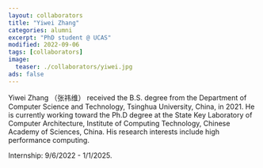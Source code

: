 ```yaml
---
layout: collaborators
title: "Yiwei Zhang"
categories: alumni
excerpt: "PhD student @ UCAS"
modified: 2022-09-06
tags: [collaborators]
image:
  teaser: ./collaborators/yiwei.jpg
ads: false
---
```


Yiwei Zhang （张祎维） received the B.S. degree from the Department of Computer Science and Technology, Tsinghua University, China, in 2021. He is currently working toward the Ph.D degree at the State Key Laboratory of Computer Architecture, Institute of Computing Technology, Chinese Academy of Sciences, China. His research interests include high performance computing.

Internship: 9/6/2022 - 1/1/2025.